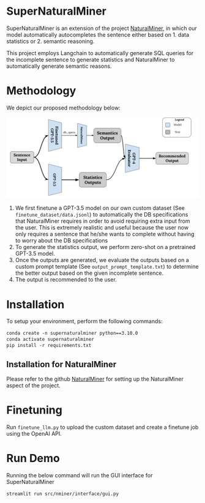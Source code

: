 # SuperNaturalMiner

SuperNaturalMiner is an extension of the project [NaturalMiner](https://github.com/itrummer/NaturalMiner?tab=readme-ov-file), in which our model automatically autocompletes the sentence either based on 1. data statistics or 2. semantic reasoning.

This project employs Langchain to automatically generate SQL queries for the incomplete sentence to generate statistics and NaturalMiner to automatically generate semantic reasons. 

# Methodology
We depict our proposed methodology below:

![SuperNaturalMiner Methodology](SuperNaturalMiner.jpg) 

1. We first finetune a GPT-3.5 model on our own custom dataset (See `finetune_dataset/data.jsonl`) to automatically the DB specifications that NaturalMiner requires in order to avoid requiring extra input from the user. This is extremely realistic and useful because the user now only requires a sentence that he/she wants to complete without having to worry about the DB specifications
2. To generate the statistics output, we perform zero-shot on a pretrained GPT-3.5 model.
3. Once the outputs are generated, we evaluate the outputs based on a custom prompt template (See `output_prompt_template.txt`) to determine the better output based on the given incomplete sentence.
4. The output is recommended to the user.

# Installation
To setup your environment, perform the following commands:

```
conda create -n supernaturalminer python==3.10.0
conda activate supernaturalminer
pip install -r requirements.txt
```

## Installation for NaturalMiner
Please refer to the github [NaturalMiner](https://github.com/itrummer/NaturalMiner?tab=readme-ov-file) for setting up the NaturalMiner aspect of the project.


# Finetuning
Run `finetune_llm.py` to upload the custom dataset and create a finetune job using the OpenAI API.

# Run Demo
Running the below command will run the GUI interface for SuperNaturalMiner

```
streamlit run src/nminer/interface/gui.py
```